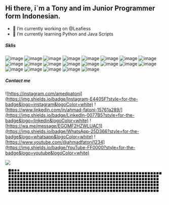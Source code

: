 ## Hi there, i`m a Tony and im Junior Programmer form Indonesian.

    
- 🔭 I’m currently working on @Leafiess
- 🌱 I’m currently learning Python and Java Scripts

##### Sklis

![image](https://img.shields.io/badge/HTML5-E34F26?style=for-the-badge&logo=html5&logoColor=white) ![image](https://img.shields.io/badge/Tailwind_CSS-38B2AC?style=for-the-badge&logo=tailwind-css&logoColor=white) ![image](https://img.shields.io/badge/JavaScript-323330?style=for-the-badge&logo=javascript&logoColor=F7DF1E) ![image](https://img.shields.io/badge/Python-FFD43B?style=for-the-badge&logo=python&logoColor=blue) ![image](https://img.shields.io/badge/Adobe%20after%20affects-CF96FD?style=for-the-badge&logo=Adobe%20after%20effects&logoColor=393665) ![image](https://img.shields.io/badge/Adobe%20Illustrator-FF9A00?style=for-the-badge&logo=adobe%20illustrator&logoColor=white) ![image](https://img.shields.io/badge/Adobe%20Lightroom-31A8FF?style=for-the-badge&logo=Adobe%20Lightroom&logoColor=white) ![image](https://img.shields.io/badge/Adobe%20Photoshop-31A8FF?style=for-the-badge&logo=Adobe%20Photoshop&logoColor=black) ![image](https://img.shields.io/badge/Behance-0054F7?style=for-the-badge&logo=behance&logoColor=white) ![image](https://img.shields.io/badge/Canva-%2300C4CC.svg?&style=for-the-badge&logo=Canva&logoColor=white) ![image](https://img.shields.io/badge/Figma-F24E1E?style=for-the-badge&logo=figma&logoColor=white) ![image](https://img.shields.io/badge/gitignore%20io-204ECF?style=for-the-badge&logo=gitignoredotio&logoColor=white) ![image](https://img.shields.io/badge/Django-092E20?style=for-the-badge&logo=django&logoColor=green) ![image](https://img.shields.io/badge/C%2B%2B-00599C?style=for-the-badge&logo=c%2B%2B&logoColor=white) ![image](https://img.shields.io/badge/Google%20Sheets-34A853?style=for-the-badge&logo=google-sheets&logoColor=white) ![image](https://img.shields.io/badge/Google%20Docs-4285F4?style=for-the-badge&logo=google-docs&logoColor=white) ![image](https://img.shields.io/badge/LibreOffice-18A303?style=for-the-badge&logo=LibreOffice&logoColor=white) ![image](https://img.shields.io/badge/Android-3DDC84?style=for-the-badge&logo=android&logoColor=white) ![image](https://img.shields.io/badge/Fedora-51A2DA?style=for-the-badge&logo=fedora&logoColor=white) ![image](https://img.shields.io/badge/Linux-FCC624?style=for-the-badge&logo=linux&logoColor=black) ![image](https://img.shields.io/badge/Windows_11-0078d4?style=for-the-badge&logo=windows-11&logoColor=white)


##### Contact me
![https://instagram.com/amedpatoni](https://img.shields.io/badge/Instagram-E4405F?style=for-the-badge&logo=instagram&logoColor=white) ![https://www.linkedin.com/in/ahmad-fatoni-15761a289/](https://img.shields.io/badge/LinkedIn-0077B5?style=for-the-badge&logo=linkedin&logoColor=white) ![https://wa.me/message/EGOMF2HZWLUAC1](https://img.shields.io/badge/WhatsApp-25D366?style=for-the-badge&logo=whatsapp&logoColor=white) ![https://www.youtube.com/@ahmadfatoni1234](https://img.shields.io/badge/YouTube-FF0000?style=for-the-badge&logo=youtube&logoColor=white)


<div align="left">
  <img src="https://visitor-badge.laobi.icu/badge?page_id=kelalenajalah.kelalenajalah&"  />
</div>

<img src="https://raw.githubusercontent.com/kelalenajalah/kelalenajalah/output/snake.svg" alt="Snake animation" />

